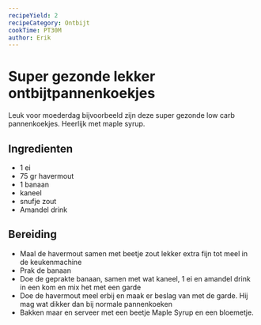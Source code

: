 ```yaml
---
recipeYield: 2
recipeCategory: Ontbijt
cookTime: PT30M
author: Erik
---
```


# Super gezonde lekker ontbijtpannenkoekjes

Leuk voor moederdag bijvoorbeeld zijn deze super gezonde low carb pannenkoekjes. Heerlijk met maple syrup.

## Ingredienten

- 1 ei
- 75 gr havermout
- 1 banaan
- kaneel
- snufje zout
- Amandel drink

## Bereiding

- Maal de havermout samen met beetje zout lekker extra fijn tot meel in de keukenmachine
- Prak de banaan
- Doe de geprakte banaan, samen met wat kaneel, 1 ei en amandel drink in een kom en mix het met een garde
- Doe de havermout meel erbij en maak er beslag van met de garde. Hij mag wat dikker dan bij normale pannenkoeken
- Bakken maar en serveer met een beetje Maple Syrup en een bloemetje.
